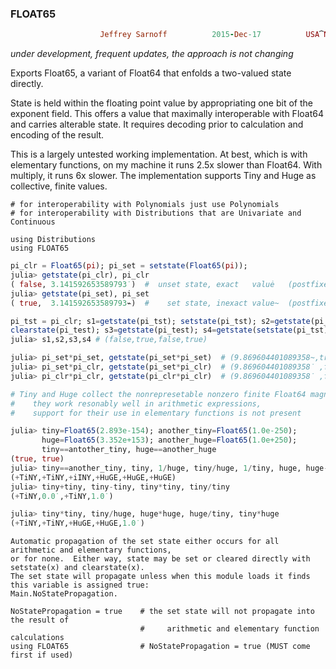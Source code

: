 ### FLOAT65
```ruby
                    Jeffrey Sarnoff          2015-Dec-17          USA⏞NY

```
_*under development, frequent updates, the approach is not changing*_

Exports Float65, a variant of Float64 that enfolds a two-valued state directly.

State is held within the floating point value by appropriating one bit of the
exponent field.  This offers a value that maximally interoperable with Float64
and carries alterable state.  It requires decoding prior to calculation and
encoding of the result. 

This is a largely untested working implementation.  At best, which is with
elementary functions, on my machine it runs 2.5x slower than Float64.  With
multiply, it runs 6x slower.  The implementation supports Tiny and Huge as
collective, finite values.

```
# for interoperability with Polynomials just use Polynomials
# for interoperability with Distributions that are Univariate and Continuous

using Distributions
using FLOAT65
```


```julia
pi_clr = Float65(pi); pi_set = setstate(Float65(pi));
julia> getstate(pi_clr), pi_clr
( false, 3.141592653589793̇ )  #  unset state, exact   valuė   (postfixes dot above digit)
julia> getstate(pi_set), pi_set
( true,  3.141592653589793⌁)  #    set state, inexact value~  (postfixes '~') 

pi_tst = pi_clr; s1=getstate(pi_tst); setstate(pi_tst); s2=getstate(pi_tst); 
clearstate(pi_test); s3=getstate(pi_test); s4=getstate(setstate(pi_tst));
julia> s1,s2,s3,s4 # (false,true,false,true)

julia> pi_set*pi_set, getstate(pi_set*pi_set)  # (9.869604401089358~,true)
julia> pi_set*pi_clr, getstate(pi_set*pi_clr)  # (9.869604401089358̇ ,false)
julia> pi_clr*pi_clr, getstate(pi_clr*pi_clr)  # (9.869604401089358̇ ,false)

# Tiny and Huge collect the nonrepresetable nonzero finite Float64 magnitudes 
#    they work resonably well in arithmetic expressions, 
#    support for their use in elementary functions is not present

julia> tiny=Float65(2.893e-154); another_tiny=Float65(1.0e-250); 
       huge=Float65(3.352e+153); another_huge=Float65(1.0e+250);
       tiny==antother_tiny, huge==another_huge
(true, true)
julia> tiny==another_tiny, tiny, 1/huge, tiny/huge, 1/tiny, huge, huge-tiny
(+TiNY,+TiNY,+iINY,+HuGE,+HuGE,+HuGE)
julia> tiny+tiny, tiny-tiny, tiny*tiny, tiny/tiny
(+TiNY,0.0̇ ,+TiNY,1.0̇ )

julia> tiny*tiny, tiny/huge, huge*huge, huge/tiny, tiny*huge
(+TiNY,+TiNY,+HuGE,+HuGE,1.0̇ )
```
```
Automatic propagation of the set state either occurs for all arithmetic and elementary functions,
or for none.  Either way, state may be set or cleared directly with setstate(x) and clearstate(x).
The set state will propagate unless when this module loads it finds this variable is assigned true:
Main.NoStatePropagation.

NoStatePropagation = true    # the set state will not propagate into the result of
                             #     arithmetic and elementary function calculations
using FLOAT65                # NoStatePropagation = true (MUST come first if used)
```
